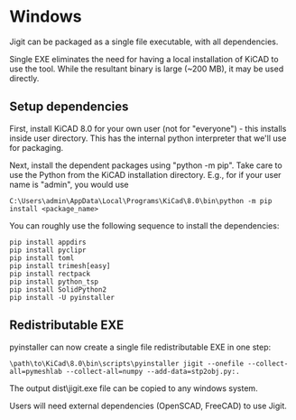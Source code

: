 # Windows

Jigit can be packaged as a single file executable, with all dependencies.

Single EXE eliminates the need for having a local installation of KiCAD
to use the tool.  While the resultant binary is large (~200 MB), it may be
used directly.

## Setup dependencies

First, install KiCAD 8.0 for your own user (not for "everyone") - this installs
inside user directory. This has the internal python interpreter that we'll 
use for packaging.

Next, install the dependent packages using "python -m pip". Take care to use
the Python from the KiCAD installation directory. E.g., for if your user name
is "admin", you would use

    C:\Users\admin\AppData\Local\Programs\KiCad\8.0\bin\python -m pip install <package_name>

You can roughly use the following sequence to install the dependencies:

    pip install appdirs
    pip install pyclipr
    pip install toml
    pip install trimesh[easy]
    pip install rectpack
    pip install python_tsp
    pip install SolidPython2
    pip install -U pyinstaller

## Redistributable EXE

pyinstaller can now create a single file redistributable EXE in one step:

    \path\to\KiCad\8.0\bin\scripts\pyinstaller jigit --onefile --collect-all=pymeshlab --collect-all=numpy --add-data=stp2obj.py:.

The output dist\jigit.exe file can be copied to any windows system.

Users will need external dependencies (OpenSCAD, FreeCAD) to use Jigit.